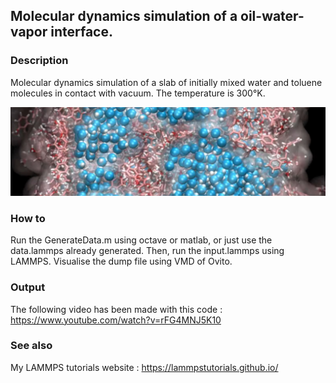
## Molecular dynamics simulation of a oil-water-vapor interface.

### Description

Molecular dynamics simulation of a slab of initially mixed water and toluene molecules in contact with vacuum. The temperature is 300°K.

![Algorithm schema](./WaterToluene.jpeg)

### How to

Run the GenerateData.m using octave or matlab, or just use the data.lammps already generated. Then, run the input.lammps using LAMMPS. Visualise the dump file using VMD of Ovito.

### Output

The following video has been made with this code : https://www.youtube.com/watch?v=rFG4MNJ5K10

### See also

My LAMMPS tutorials website : https://lammpstutorials.github.io/
